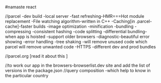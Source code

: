 #namaste react


//parcel
-dev build
-local server
-fast refreshing-HMR===Hot module replacement
-File watching algorithm-written in C++
-Caching[in .parcel-cache]-faster builds
-image optimization
-minification
-bundling
-compressing
-consistent hashing
-code splitting
-differential bundling-when app is hoisted -support older browsers
-diagnostic-beautiful error showing
-error handling
-tree shaking -will remove unused code which parcel will remove unwanted code 
-HTTPS
-different dev and prod bundles
 
//parcel.org [read it about this ]


//to work our app in the browsers-browserlist.dev site and add the list of versions in the package.json
//query composition -which help to know in the particular country